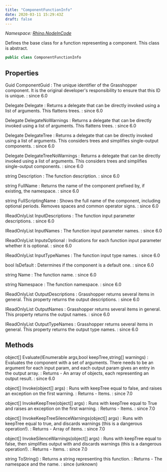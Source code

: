 ```yaml
---
title: "ComponentFunctionInfo"
date: 2020-03-11 15:29:43Z
draft: false
---
```


*Namespace: [Rhino.NodeInCode](../)*

Defines the base class for a function representing a component.
   This class is abstract.
```cs
public class ComponentFunctionInfo
```
## Properties

Guid ComponentGuid
: The unique identifier of the Grasshopper component.
     It is the original developer's responsibility to ensure that this ID is unique.
: since 6.0

Delegate Delegate
: Returns a delegate that can be directly invoked using a list of arguments.
     This flattens trees.
: since 6.0

Delegate DelegateNoWarnings
: Returns a delegate that can be directly invoked using a list of arguments.
     This flattens trees.
: since 6.0

Delegate DelegateTree
: Returns a delegate that can be directly invoked using a list of arguments.
     This considers trees and simplifies single-output components.
: since 6.0

Delegate DelegateTreeNoWarnings
: Returns a delegate that can be directly invoked using a list of arguments.
     This considers trees and simplifies single-output components.
: since 6.0

string Description
: The function description.
: since 6.0

string FullName
: Returns the name of the component prefixed by, if existing, the namespace.
: since 6.0

string FullScriptingName
: Shows the full name of the component, including optional periods.
     Removes spaces and common operator signs.
: since 6.0

IReadOnlyList<string> InputDescriptions
: The function input parameter descriptions.
: since 6.0

IReadOnlyList<string> InputNames
: The function input parameter names.
: since 6.0

IReadOnlyList<bool> InputsOptional
: Indications for each function input parameter whether it is optional.
: since 6.0

IReadOnlyList<string> InputTypeNames
: The function input type names.
: since 6.0

bool IsDefault
: Determines if the component is a default one.
: since 6.0

string Name
: The function name.
: since 6.0

string Namespace
: The function namespace.
: since 6.0

IReadOnlyList<string> OutputDescriptions
: Grasshopper returns several items in general. This property returns the output descriptions.
: since 6.0

IReadOnlyList<string> OutputNames
: Grasshopper returns several items in general. This property returns the output names.
: since 6.0

IReadOnlyList<string> OutputTypeNames
: Grasshopper returns several items in general. This property returns the output type names.
: since 6.0
## Methods

object[] Evaluate(IEnumerable args,bool keepTree,string[] warnings)
: Evaluates the component with a set of arguments.
     There needs to be an argument for each input param, and each output param gives an entry in the output array.
: Returns - An array of objects, each representing an output result.
: since 6.0

object[] Invoke(object[] args)
: Runs  with keepTree equal to false,
     and raises an exception on the first warning.
: Returns - Items.
: since 7.0

object[] InvokeKeepTree(object[] args)
: Runs  with keepTree equal to True and raises an exception on the first warning.
: Returns - Items.
: since 7.0

object[] InvokeKeepTreeSilenceWarnings(object[] args)
: Runs  with keepTree equal to true,
     and discards warnings (this is a dangerous operation!).
: Returns - Array of items.
: since 7.0

object[] InvokeSilenceWarnings(object[] args)
: Runs  with keepTree equal to false,
     then simplifies output with  and discards warnings (this is a dangerous operation!).
: Returns - Items.
: since 7.0

string ToString()
: Returns a string representing this function.
: Returns - The namespace and the name.
: since (unknown)
